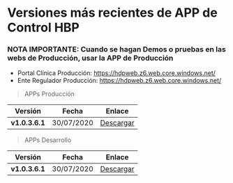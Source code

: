# Versiones más recientes de APP de Control HBP

### NOTA IMPORTANTE: Cuando se hagan Demos o pruebas en las webs de Producción, usar la APP de Producción
- Portal Clínica Producción: https://hdpweb.z6.web.core.windows.net/
- Ente Regulador Producción: https://hdpweb.z6.web.core.windows.net/
    
> APPs Producción

| Versión | Fecha | Enlace |
| :----: | :----: | :----: |
| **v1.0.3.6.1** | 30/07/2020 |  [Descargar](stable-apks-demo/prod/hbp-beta.1.0.3.6.1.apk) |


> APPs Desarrollo

| Versión | Fecha | Enlace |
| :----: | :----: | :----: |
| **v1.0.3.6.1** | 30/07/2020 |  [Descargar](stable-apks-demo/dev/hbp-beta.1.0.3.6.1.apk) |
